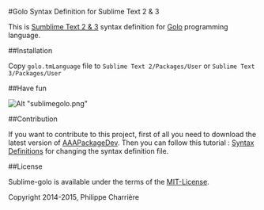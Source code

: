 #Golo Syntax Definition for Sublime Text 2 & 3

This is [Sumblime Text 2 & 3](http://www.sublimetext.com/) syntax definition for [Golo](http://golo-lang.org/) programming language.

##Installation

Copy `golo.tmLanguage` file to `Sublime Text 2/Packages/User` or `Sublime Text 3/Packages/User`

##Have fun

![Alt "sublimegolo.png"](https://github.com/k33g/sublime-golo/raw/master/rsrc/sublimegolo.png)


##Contribution

If you want to contribute to this project, first of all you need to download the latest version of [AAAPackageDev](https://bitbucket.org/guillermooo/aaapackagedev). 
Then you can follow this tutorial : [Syntax Definitions](http://docs.sublimetext.info/en/latest/extensibility/syntaxdefs.html) for changing the syntax definition file.

##License

Sublime-golo is available under the terms of the [MIT-License](http://en.wikipedia.org/wiki/MIT_License#License_terms).

Copyright 2014-2015, Philippe Charrière
